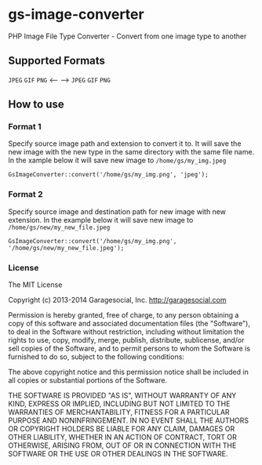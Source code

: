 gs-image-converter
==================

PHP Image File Type Converter - Convert from one image type to another 

## Supported Formats
``JPEG`` ``GIF`` ``PNG`` <-- --> ``JPEG`` ``GIF`` ``PNG``

## How to use
### Format 1
Specify source image path and extension to convert it to. It will save the new image with the new type in the same directory with the same file name. In the xample below it will save new image to ``/home/gs/my_img.jpeg``
```
GsImageConverter::convert('/home/gs/my_img.png', 'jpeg');
```

### Format 2
Specify source image and destination path for new image with new extension. In the example below it will save new image to ``/home/gs/new/my_new_file.jpeg``
```
GsImageConverter::convert('/home/gs/my_img.png', '/home/gs/new/my_new_file.jpeg');
```

### License
The MIT License

Copyright (c) 2013-2014 Garagesocial, Inc. http://garagesocial.com

Permission is hereby granted, free of charge, to any person obtaining a copy
of this software and associated documentation files (the "Software"), to deal
in the Software without restriction, including without limitation the rights
to use, copy, modify, merge, publish, distribute, sublicense, and/or sell
copies of the Software, and to permit persons to whom the Software is
furnished to do so, subject to the following conditions:

The above copyright notice and this permission notice shall be included in
all copies or substantial portions of the Software.

THE SOFTWARE IS PROVIDED "AS IS", WITHOUT WARRANTY OF ANY KIND, EXPRESS OR
IMPLIED, INCLUDING BUT NOT LIMITED TO THE WARRANTIES OF MERCHANTABILITY,
FITNESS FOR A PARTICULAR PURPOSE AND NONINFRINGEMENT. IN NO EVENT SHALL THE
AUTHORS OR COPYRIGHT HOLDERS BE LIABLE FOR ANY CLAIM, DAMAGES OR OTHER
LIABILITY, WHETHER IN AN ACTION OF CONTRACT, TORT OR OTHERWISE, ARISING FROM,
OUT OF OR IN CONNECTION WITH THE SOFTWARE OR THE USE OR OTHER DEALINGS IN
THE SOFTWARE.
